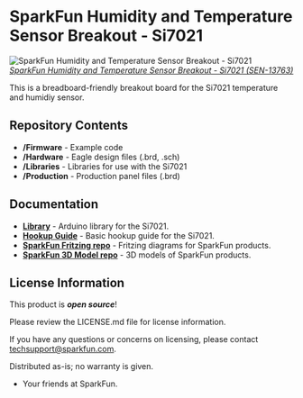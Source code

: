 SparkFun Humidity and Temperature Sensor Breakout - Si7021
===========================================================


![SparkFun Humidity and Temperature Sensor Breakout - Si7021](https://cdn.sparkfun.com/assets/parts/1/1/3/0/8/13763-01a.jpg)  
[*SparkFun Humidity and Temperature Sensor Breakout - Si7021 (SEN-13763)*](https://www.sparkfun.com/products/13763)

This is a breadboard-friendly breakout board for the Si7021 temperature and humidiy sensor.

Repository Contents
-------------------
* **/Firmware** - Example code
* **/Hardware** - Eagle design files (.brd, .sch)
* **/Libraries** - Libraries for use with the Si7021
* **/Production** - Production panel files (.brd)

Documentation
--------------
* **[Library](https://github.com/sparkfun/SparkFun_Si701_Breakout_Arduino_Library)** - Arduino library for the Si7021.
* **[Hookup Guide](https://learn.sparkfun.com/tutorials/si7021-humidity-and-temperature-sensor-hookup-guide)** - Basic hookup guide for the Si7021.
* **[SparkFun Fritzing repo](https://github.com/sparkfun/Fritzing_Parts)** - Fritzing diagrams for SparkFun products.
* **[SparkFun 3D Model repo](https://github.com/sparkfun/3D_Models)** - 3D models of SparkFun products.


License Information
-------------------

This product is _**open source**_!

Please review the LICENSE.md file for license information.

If you have any questions or concerns on licensing, please contact techsupport@sparkfun.com.

Distributed as-is; no warranty is given.

- Your friends at SparkFun.

_<COLLABORATION CREDIT>_

